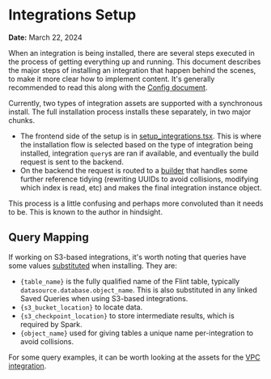 # Integrations Setup

**Date:** March 22, 2024

When an integration is being installed, there are several steps executed in the process of getting
everything up and running. This document describes the major steps of installing an integration that
happen behind the scenes, to make it more clear how to implement content. It's generally recommended to read this along with the [Config document](config.md).

Currently, two types of integration assets are supported with a synchronous install. The full
installation process installs these separately, in two major chunks.

- The frontend side of the setup is in
  [setup_integrations.tsx](https://github.com/opensearch-project/dashboards-observability/blob/4e1e0e585/public/components/integrations/components/setup_integration.tsx#L450).
  This is where the installation flow is selected based on the type of integration being installed,
  integration `query`s are ran if available, and eventually the build request is sent to the
  backend.
- On the backend the request is routed to a
  [builder](https://github.com/opensearch-project/dashboards-observability/blob/4e1e0e585/server/adaptors/integrations/integrations_builder.ts#L32)
  that handles some further reference tidying (rewriting UUIDs to avoid collisions, modifying which
  index is read, etc) and makes the final integration instance object.

This process is a little confusing and perhaps more convoluted than it needs to be. This is known to
the author in hindsight.

## Query Mapping

If working on S3-based integrations, it's worth noting that queries have some values
[substituted](https://github.com/opensearch-project/dashboards-observability/blob/4e1e0e585/public/components/integrations/components/setup_integration.tsx#L438) when installing. They are:

- `{table_name}` is the fully qualified name of the Flint table, typically `datasource.database.object_name`.
  This is also substituted in any linked Saved Queries when using S3-based integrations.
- `{s3_bucket_location}` to locate data.
- `{s3_checkpoint_location}` to store intermediate results, which is required by Spark.
- `{object_name}` used for giving tables a unique name per-integration to avoid collisions.

For some query examples, it can be worth looking at the assets for the
[VPC integration](https://github.com/opensearch-project/dashboards-observability/blob/4e1e0e585/server/adaptors/integrations/__data__/repository/aws_vpc_flow/assets/README.md).
